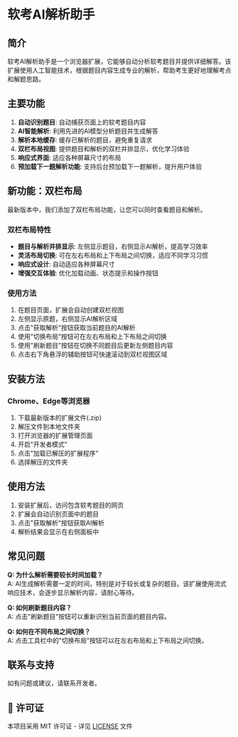 # 软考AI解析助手

## 简介

软考AI解析助手是一个浏览器扩展，它能够自动分析软考题目并提供详细解答。该扩展使用人工智能技术，根据题目内容生成专业的解析，帮助考生更好地理解考点和解题思路。

## 主要功能

1. **自动识别题目**: 自动捕获页面上的软考题目内容
2. **AI智能解析**: 利用先进的AI模型分析题目并生成解答
3. **解析本地缓存**: 缓存已解析的题目，避免重复请求
4. **双栏布局视图**: 提供题目和解析的双栏并排显示，优化学习体验
5. **响应式界面**: 适应各种屏幕尺寸的布局
6. **预加载下一题解析功能**: 支持后台预加载下一题解析，提升用户体验

## 新功能：双栏布局

最新版本中，我们添加了双栏布局功能，让您可以同时查看题目和解析。

### 双栏布局特性

- **题目与解析并排显示**: 左侧显示题目，右侧显示AI解析，提高学习效率
- **灵活布局切换**: 可在左右布局和上下布局之间切换，适应不同学习习惯
- **响应式设计**: 自动适应各种屏幕尺寸
- **增强交互体验**: 优化加载动画、状态提示和操作按钮

### 使用方法

1. 在题目页面，扩展会自动创建双栏视图
2. 左侧显示原题，右侧显示AI解析区域
3. 点击"获取解析"按钮获取当前题目的AI解析
4. 使用"切换布局"按钮可在左右布局和上下布局之间切换
5. 使用"刷新题目"按钮在切换不同题目后更新左侧题目内容
6. 点击右下角悬浮的辅助按钮可快速滚动到双栏视图区域

## 安装方法

### Chrome、Edge等浏览器

1. 下载最新版本的扩展文件(.zip)
2. 解压文件到本地文件夹
3. 打开浏览器的扩展管理页面
4. 开启"开发者模式"
5. 点击"加载已解压的扩展程序"
6. 选择解压的文件夹

## 使用方法

1. 安装扩展后，访问包含软考题目的网页
2. 扩展会自动识别页面中的题目
3. 点击"获取解析"按钮获取AI解析
4. 解析结果会显示在右侧面板中

## 常见问题

**Q: 为什么解析需要较长时间加载？**  
A: AI生成解析需要一定的时间，特别是对于较长或复杂的题目。该扩展使用流式响应技术，会逐步显示解析内容，请耐心等待。

**Q: 如何刷新题目内容？**  
A: 点击"刷新题目"按钮可以重新识别当前页面的题目内容。

**Q: 如何在不同布局之间切换？**  
A: 点击工具栏中的"切换布局"按钮可以在左右布局和上下布局之间切换。

## 联系与支持

如有问题或建议，请联系开发者。
## 📄 许可证

本项目采用 MIT 许可证 - 详见 [LICENSE](https://github.com/muyuanlove/sensitive_info_extractor/blob/main/LICENSE) 文件

